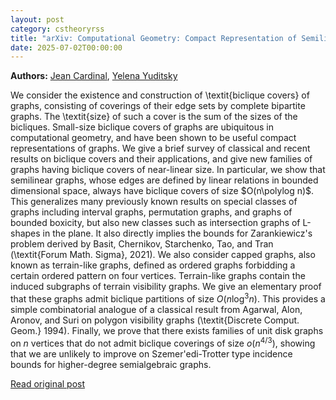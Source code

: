 ```yaml
---
layout: post
category: cstheoryrss
title: "arXiv: Computational Geometry: Compact Representation of Semilinear and Terrain-like Graphs"
date: 2025-07-02T00:00:00
---
```


**Authors:** [Jean Cardinal](https://dblp.uni-trier.de/search?q=Jean+Cardinal), [Yelena Yuditsky](https://dblp.uni-trier.de/search?q=Yelena+Yuditsky)

We consider the existence and construction of \textit{biclique covers} of
graphs, consisting of coverings of their edge sets by complete bipartite
graphs. The \textit{size} of such a cover is the sum of the sizes of the
bicliques. Small-size biclique covers of graphs are ubiquitous in computational
geometry, and have been shown to be useful compact representations of graphs.
We give a brief survey of classical and recent results on biclique covers and
their applications, and give new families of graphs having biclique covers of
near-linear size.
In particular, we show that semilinear graphs, whose edges are defined by
linear relations in bounded dimensional space, always have biclique covers of
size $O(n\polylog n)$. This generalizes many previously known results on
special classes of graphs including interval graphs, permutation graphs, and
graphs of bounded boxicity, but also new classes such as intersection graphs of
L-shapes in the plane. It also directly implies the bounds for Zarankiewicz's
problem derived by Basit, Chernikov, Starchenko, Tao, and Tran (\textit{Forum
Math. Sigma}, 2021).
We also consider capped graphs, also known as terrain-like graphs, defined as
ordered graphs forbidding a certain ordered pattern on four vertices.
Terrain-like graphs contain the induced subgraphs of terrain visibility graphs.
We give an elementary proof that these graphs admit biclique partitions of size
$O(n\log^3 n)$. This provides a simple combinatorial analogue of a classical
result from Agarwal, Alon, Aronov, and Suri on polygon visibility graphs
(\textit{Discrete Comput. Geom.} 1994).
Finally, we prove that there exists families of unit disk graphs on $n$
vertices that do not admit biclique coverings of size $o(n^{4/3})$, showing
that we are unlikely to improve on Szemer\'edi-Trotter type incidence bounds
for higher-degree semialgebraic graphs.

[Read original post](http://arxiv.org/abs/2507.00252v1)
